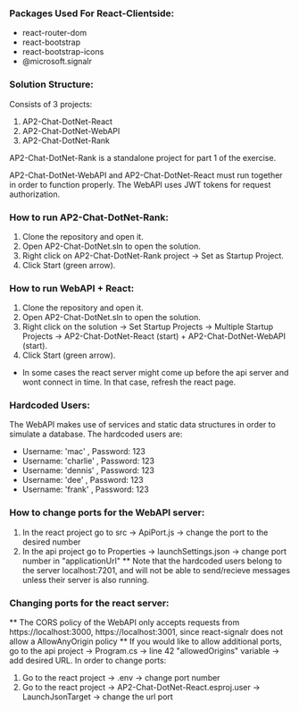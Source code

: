 ### Packages Used For React-Clientside:

- react-router-dom
- react-bootstrap
- react-bootstrap-icons
- @microsoft.signalr

### Solution Structure:

Consists of 3 projects:
1) AP2-Chat-DotNet-React
2) AP2-Chat-DotNet-WebAPI
3) AP2-Chat-DotNet-Rank

AP2-Chat-DotNet-Rank is a standalone project for part 1 of the exercise.

AP2-Chat-DotNet-WebAPI and AP2-Chat-DotNet-React must run together in order to function properly.
The WebAPI uses JWT tokens for request authorization.

### How to run AP2-Chat-DotNet-Rank:
1) Clone the repository and open it.
2) Open AP2-Chat-DotNet.sln to open the solution.
3) Right click on AP2-Chat-DotNet-Rank project -> Set as Startup Project.
4) Click Start (green arrow).

### How to run WebAPI + React:
1) Clone the repository and open it.
2) Open AP2-Chat-DotNet.sln to open the solution.
3) Right click on the solution -> Set Startup Projects -> Multiple Startup Projects -> AP2-Chat-DotNet-React (start) + AP2-Chat-DotNet-WebAPI (start).
4) Click Start (green arrow).
* In some cases the react server might come up before the api server and wont connect in time. In that case, refresh the react page.

### Hardcoded Users:
The WebAPI makes use of services and static data structures in order to simulate a database.
The hardcoded users are:
- Username: 'mac' , Password: 123
- Username: 'charlie' , Password: 123
- Username: 'dennis' , Password: 123
- Username: 'dee' , Password: 123
- Username: 'frank' , Password: 123

### How to change ports for the WebAPI server:
1) In the react project go to src -> ApiPort.js -> change the port to the desired number
2) In the api project go to Properties -> launchSettings.json -> change port number in "applicationUrl"
** Note that the hardcoded users belong to the server localhost:7201, and will not be able to send/recieve messages unless their server is also running.

### Changing ports for the react server:
** The CORS policy of the WebAPI only accepts requests from https://localhost:3000, https://localhost:3001, since react-signalr does not allow a AllowAnyOrigin policy **
If you would like to allow additional ports, go to the api project -> Program.cs -> line 42 "allowedOrigins" variable -> add desired URL.
In order to change ports:
1) Go to the react project -> .env -> change port number
2) Go to the react project -> AP2-Chat-DotNet-React.esproj.user -> LaunchJsonTarget -> change the url port